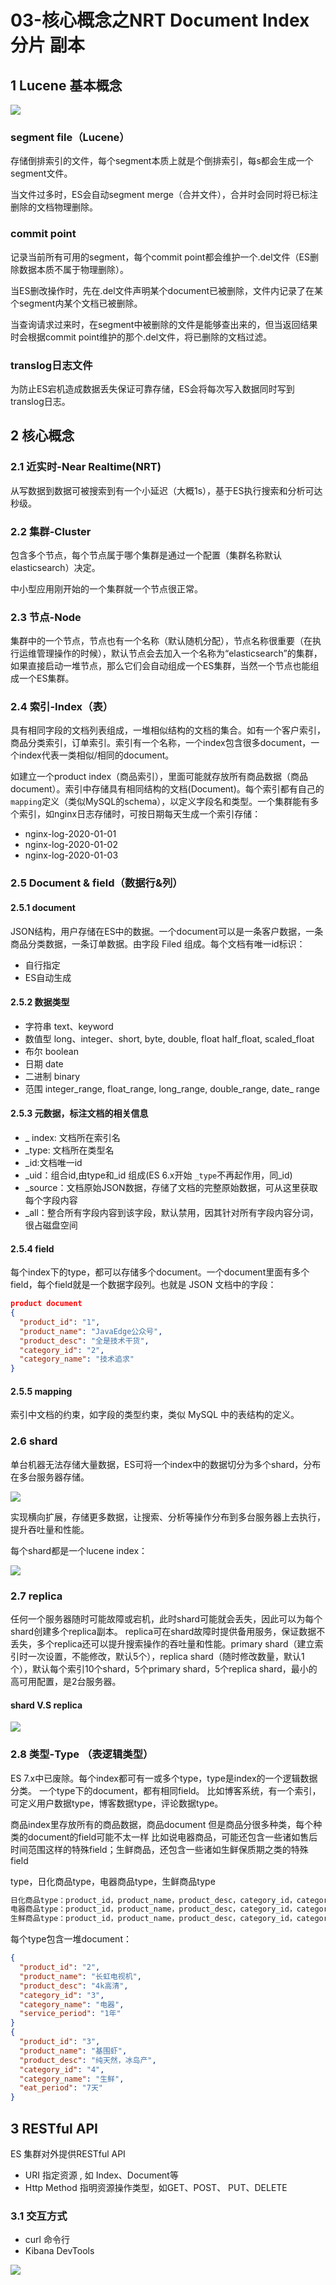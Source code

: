 # 03-核心概念之NRT Document Index 分片 副本

## 1 Lucene 基本概念
![](https://my-img.javaedge.com.cn/javaedge-blog/2024/06/02f9274a0dc9f34de786593c63a09a6f.png)

### segment file（Lucene）

存储倒排索引的文件，每个segment本质上就是个倒排索引，每s都会生成一个segment文件。

当文件过多时，ES会自动segment merge（合并文件），合并时会同时将已标注删除的文档物理删除。

### commit point

记录当前所有可用的segment，每个commit point都会维护一个.del文件（ES删除数据本质不属于物理删除）。

当ES删改操作时，先在.del文件声明某个document已被删除，文件内记录了在某个segment内某个文档已被删除。

当查询请求过来时，在segment中被删除的文件是能够查出来的，但当返回结果时会根据commit point维护的那个.del文件，将已删除的文档过滤。

###  translog日志文件

为防止ES宕机造成数据丢失保证可靠存储，ES会将每次写入数据同时写到translog日志。

## 2 核心概念

### 2.1 近实时-Near Realtime(NRT)

从写数据到数据可被搜索到有一个小延迟（大概1s），基于ES执行搜索和分析可达秒级。

### 2.2 集群-Cluster

包含多个节点，每个节点属于哪个集群是通过一个配置（集群名称默认elasticsearch）决定。

中小型应用刚开始的一个集群就一个节点很正常。

### 2.3 节点-Node

集群中的一个节点，节点也有一个名称（默认随机分配），节点名称很重要（在执行运维管理操作的时候），默认节点会去加入一个名称为“elasticsearch”的集群，如果直接启动一堆节点，那么它们会自动组成一个ES集群，当然一个节点也能组成一个ES集群。

### 2.4 索引-Index（表）

具有相同字段的文档列表组成，一堆相似结构的文档的集合。如有一个客户索引，商品分类索引，订单索引。索引有一个名称，一个index包含很多document，一个index代表一类相似/相同的document。

如建立一个product index（商品索引），里面可能就存放所有商品数据（商品document）。索引中存储具有相同结构的文档(Document)。每个索引都有自己的`mapping`定义（类似MySQL的schema），以定义字段名和类型。一个集群能有多个索引，如nginx日志存储时，可按日期每天生成一个索引存储：

- nginx-log-2020-01-01
- nginx-log-2020-01-02
- nginx-log-2020-01-03

### 2.5 Document & field（数据行&列）

#### 2.5.1 document

JSON结构，用户存储在ES中的数据。一个document可以是一条客户数据，一条商品分类数据，一条订单数据。由字段 Filed 组成。每个文档有唯一id标识：

- 自行指定
- ES自动生成

#### 2.5.2 数据类型

- 字符串
  text、keyword
- 数值型
  long、integer、short, byte, double, float half_float, scaled_float
- 布尔
  boolean
- 日期
  date
- 二进制
  binary
- 范围
  integer_range, float_range, long_range, double_range, date_ range

#### 2.5.3 元数据，标注文档的相关信息

- _ index: 文档所在索引名
- _type: 文档所在类型名
- _id:文档唯一id
- _uid：组合id,由type和_id 组成(ES 6.x开始 `_type`不再起作用，同_id)
- _source：文档原始JSON数据，存储了文档的完整原始数据，可从这里获取每个字段内容
- _all：整合所有字段内容到该字段，默认禁用，因其针对所有字段内容分词，很占磁盘空间

#### 2.5.4 field

每个index下的type，都可以存储多个document。一个document里面有多个field，每个field就是一个数据字段列。也就是 JSON 文档中的字段：

```json
product document
{
  "product_id": "1",
  "product_name": "JavaEdge公众号",
  "product_desc": "全是技术干货",
  "category_id": "2",
  "category_name": "技术追求"
}
```

#### 2.5.5 mapping

索引中文档的约束，如字段的类型约束，类似 MySQL 中的表结构的定义。

### 2.6 shard

单台机器无法存储大量数据，ES可将一个index中的数据切分为多个shard，分布在多台服务器存储。

![](https://my-img.javaedge.com.cn/javaedge-blog/2024/06/5b079991595b81279afccbf65a54658d.png)

实现横向扩展，存储更多数据，让搜索、分析等操作分布到多台服务器上去执行，提升吞吐量和性能。

每个shard都是一个lucene index：

![](https://my-img.javaedge.com.cn/javaedge-blog/2024/06/5b4852b9d89be9a4e2452c1ce6b2f881.png)

### 2.7 replica

任何一个服务器随时可能故障或宕机，此时shard可能就会丢失，因此可以为每个shard创建多个replica副本。
replica可在shard故障时提供备用服务，保证数据不丢失，多个replica还可以提升搜索操作的吞吐量和性能。primary shard（建立索引时一次设置，不能修改，默认5个），replica shard（随时修改数量，默认1个），默认每个索引10个shard，5个primary shard，5个replica shard，最小的高可用配置，是2台服务器。

#### shard V.S replica



![](https://my-img.javaedge.com.cn/javaedge-blog/2024/06/dab36d197ec1267963549799b053e35e.png)

### 2.8 类型-Type （表逻辑类型）

ES 7.x中已废除。每个index都可有一或多个type，type是index的一个逻辑数据分类。
一个type下的document，都有相同field。
比如博客系统，有一个索引，可定义用户数据type，博客数据type，评论数据type。

商品index里存放所有的商品数据，商品document
但是商品分很多种类，每个种类的document的field可能不太一样
比如说电器商品，可能还包含一些诸如售后时间范围这样的特殊field；生鲜商品，还包含一些诸如生鲜保质期之类的特殊field

type，日化商品type，电器商品type，生鲜商品type

```bash
日化商品type：product_id，product_name，product_desc，category_id，category_name
电器商品type：product_id，product_name，product_desc，category_id，category_name，service_period
生鲜商品type：product_id，product_name，product_desc，category_id，category_name，eat_period
```

每个type包含一堆document：

```json
{
  "product_id": "2",
  "product_name": "长虹电视机",
  "product_desc": "4k高清",
  "category_id": "3",
  "category_name": "电器",
  "service_period": "1年"
}
{
  "product_id": "3",
  "product_name": "基围虾",
  "product_desc": "纯天然，冰岛产",
  "category_id": "4",
  "category_name": "生鲜",
  "eat_period": "7天"
}
```

## 3 RESTful API

ES 集群对外提供RESTful API

- URI 指定资源 , 如 Index、Document等
- Http Method 指明资源操作类型，如GET、POST、 PUT、DELETE 

### 3.1 交互方式

- curl 命令行
- Kibana DevTools

![](https://my-img.javaedge.com.cn/javaedge-blog/2024/06/dc0b1db3ecca2295aa3aad70f2b671ba.png)
